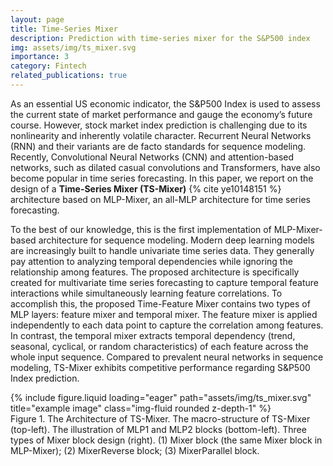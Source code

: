 ```yaml
---
layout: page
title: Time-Series Mixer
description: Prediction with time-series mixer for the S&P500 index
img: assets/img/ts_mixer.svg
importance: 3
category: Fintech
related_publications: true
---
```


As an essential US economic indicator, the S&P500 Index is used to assess the current state of market performance and gauge the economy’s future course. However, stock market index prediction is challenging due to its nonlinearity and inherently volatile character. Recurrent Neural Networks (RNN) and their variants are de facto standards for sequence modeling. Recently, Convolutional Neural Networks (CNN) and attention-based networks, such as dilated casual convolutions and Transformers, have also become popular in time series forecasting. In this paper, we report on the design of a **Time-Series Mixer (TS-Mixer)** {% cite ye10148151 %} architecture based on MLP-Mixer, an all-MLP architecture for time series forecasting. 

To the best of our knowledge, this is the first implementation of MLP-Mixer-based architecture for sequence modeling. Modern deep learning models are increasingly built to handle univariate time series data. They generally pay attention to analyzing temporal dependencies while ignoring the relationship among features. The proposed architecture is specifically created for multivariate time series forecasting to capture temporal feature interactions while simultaneously learning feature correlations. To accomplish this, the proposed Time-Feature Mixer contains two types of MLP layers: feature mixer and temporal mixer. The feature mixer is applied independently to each data point to capture the correlation among features. In contrast, the temporal mixer extracts temporal dependency (trend, seasonal, cyclical, or random characteristics) of each feature across the whole input sequence. Compared to prevalent neural networks in sequence modeling, TS-Mixer exhibits competitive performance regarding S&P500 Index prediction.

<div class="row">
    <div class="col-sm mt-3 mt-md-0">
        {% include figure.liquid loading="eager" path="assets/img/ts_mixer.svg" title="example image" class="img-fluid rounded z-depth-1" %}
    </div>
</div>
<div class="caption">
    Figure 1. The Architecture of TS-Mixer. The macro-structure of TS-Mixer (top-left). The illustration of MLP1 and MLP2 blocks (bottom-left). Three types of Mixer block design (right). (1) Mixer block (the same Mixer block in MLP-Mixer); (2) MixerReverse block; (3) MixerParallel block.
</div>
